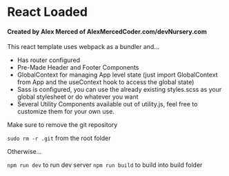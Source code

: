 # React Loaded

#### Created by Alex Merced of AlexMercedCoder.com/devNursery.com

This react template uses webpack as a bundler and...

- Has router configured
- Pre-Made Header and Footer Components
- GlobalContext for managing App level state (just import GlobalContext from App and the useContext hook to access the global state)
- Sass is configured, you can use the already existing styles.scss as your global stylesheet or do whatever you want
- Several Utility Components available out of utility.js, feel free to customize them for your own use.

Make sure to remove the git repository

`sudo rm -r .git` from the root folder

Otherwise...

`npm run dev` to run dev server
`npm run build` to build into build folder
